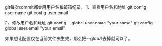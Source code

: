 git每次commit都会用用户名和邮箱纪录。
1、查看用户名和地址
git config user.name
git config user.email

2、修改用户名和地址
git config --global user.name "your name"
git config --global user.email "your email"

如果想让配置仅在当前文件夹生效，那么把--global去掉就可以了。

